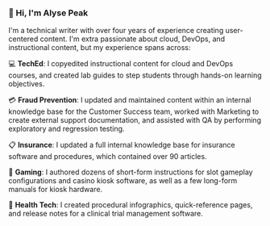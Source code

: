 ### :wave: Hi, I'm Alyse Peak

I'm a technical writer with over four years of experience creating user-centered content. I'm extra passionate about cloud, DevOps, and instructional content, but my experience spans across:

:computer: **TechEd**: I copyedited instructional content for cloud and DevOps courses, and created lab guides to step students through hands-on learning objectives. 

:credit_card: **Fraud Prevention**: I updated and maintained content within an internal knowledge base for the Customer Success team, worked with Marketing to create external support documentation, and assisted with QA by performing exploratory and regression testing. 

:clipboard: **Insurance**: I updated a full internal knowledge base for insurance software and procedures, which contained over 90 articles.

:slot_machine: **Gaming**: I authored dozens of short-form instructions for slot gameplay configurations and casino kiosk software, as well as a few long-form manuals for kiosk hardware. 

:hospital: **Health Tech**: I created procedural infographics, quick-reference pages, and release notes for a clinical trial management software. 
